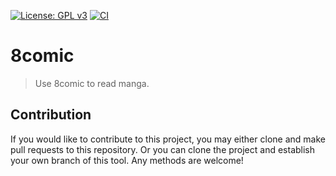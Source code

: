 [![License: GPL v3](https://img.shields.io/badge/License-GPL%20v3-blue.svg)](https://www.gnu.org/licenses/gpl-3.0)
[![CI](https://github.com/jcs-elpa/8comic/actions/workflows/test.yml/badge.svg)](https://github.com/jcs-elpa/8comic/actions/workflows/test.yml)

# 8comic
> Use 8comic to read manga.

## Contribution

If you would like to contribute to this project, you may either
clone and make pull requests to this repository. Or you can
clone the project and establish your own branch of this tool.
Any methods are welcome!
